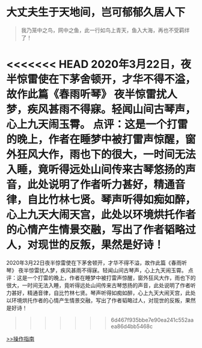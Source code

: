 # 大丈夫生于天地间，岂可郁郁久居人下

> 我乃笼中之鸟，网中之鱼，此一行如鸟上青天，鱼入大海，再也不受羁绊了！

<<<<<<< HEAD
2020年3月22日，夜半惊雷使在下茅舍顿开，才华不得不溢，故作此篇《春雨听琴》   夜半惊雷扰人梦，疾风甚雨不得寐。轻闻山间古琴声，心上九天闹玉霄。    点评：这是一个打雷的晚上，作者在睡梦中被打雷声惊醒，窗外狂风大作，雨也下的很大，一时间无法入睡，竟听得远处山间传来古琴悠扬的声音，此处说明了作者听力甚好，精通音律，自比竹林七贤。琴声听得如痴如醉，心上九天大闹天宫，此处以环境烘托作者的心情产生情景交融，写出了作者韬略过人，对现世的反叛，果然是好诗！
=======
2020年3月22日夜半惊雷使在下茅舍顿开，才华不得不溢，故作此篇《春雨听琴》   夜半惊雷扰人梦，疾风甚雨不得寐。轻闻山间古琴声，心上九天闹玉霄。    点评：这是一个打雷的晚上，作者在睡梦中被打雷声惊醒，窗外狂风大作，雨也下的很大，一时间无法入睡，竟听得远处山间传来古琴悠扬的声音，此处说明了作者听力甚好，精通音律，自比竹林七贤。琴声听得如痴如醉，心上九天大闹天宫，此处以环境烘托作者的心情产生情景交融，写出了作者韬略过人，对现世的反叛，果然是好诗！
>>>>>>> 6d467f935bbe7e90ea241c552aaea86d4bb5468c

[>>操作指南](guide)
